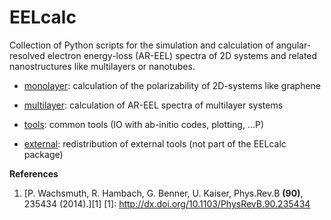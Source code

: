 EELcalc
=======

Collection of Python scripts for the simulation and calculation
of angular-resolved electron energy-loss (AR-EEL) spectra of 
2D systems and related nanostructures like multilayers or nanotubes.


* [monolayer](./monolayer):
     calculation of the polarizability of 2D-systems like graphene

* [multilayer](./multilayer):
     calculation of AR-EEL spectra of multilayer systems

* [tools](./tools):
     common tools (IO with ab-initio codes, plotting, ...P)

* [external](./external):
     redistribution of external tools (not part of the EELcalc package)

**References**

1. [P. Wachsmuth, R. Hambach, G. Benner, U. Kaiser, Phys.Rev.B **(90)**, 235434 (2014).][1]
[1]: http://dx.doi.org/10.1103/PhysRevB.90.235434
